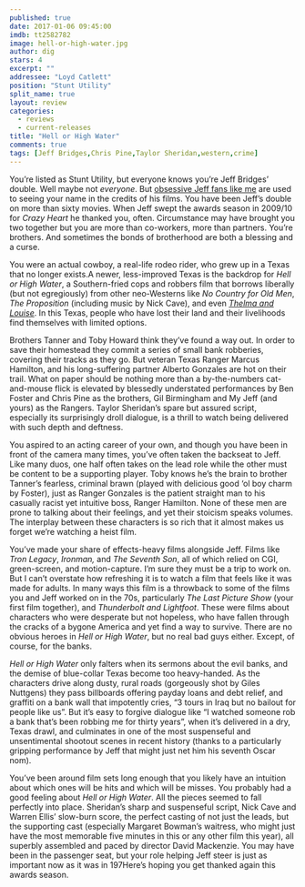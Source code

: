 ```yaml
---
published: true
date: 2017-01-06 09:45:00
imdb: tt2582782
image: hell-or-high-water.jpg
author: dig
stars: 4
excerpt: ""
addressee: "Loyd Catlett"
position: "Stunt Utility"
split_name: true
layout: review
categories: 
  - reviews
  - current-releases
title: "Hell or High Water"
comments: true
tags: [Jeff Bridges,Chris Pine,Taylor Sheridan,western,crime]
---
```

You’re listed as Stunt Utility, but everyone knows you’re Jeff Bridges’ double. Well maybe not _everyone_.  But [obsessive Jeff fans like me](http://www.dearcastandcrew.com/content/2014/8/21/the-giver.html) are used to seeing your name in the credits of his films. You have been Jeff’s double on more than sixty movies. When Jeff swept the awards season in 2009/10 for _Crazy Heart_ he thanked you, often. Circumstance may have brought you two together but you are more than co-workers, more than partners. You’re brothers. And sometimes the bonds of brotherhood are both a blessing and a curse.

You were an actual cowboy, a real-life rodeo rider, who grew up in a Texas that no longer exists.A newer, less-improved Texas is the backdrop for _Hell or High Water_, a Southern-fried cops and robbers film that borrows liberally (but not egregiously) from other neo-Westerns like _No Country for Old Men_, _The Proposition_ (including music by Nick Cave), and even [_Thelma and Louise_](http://www.dearcastandcrew.com/content/2016/6/15/still-not-over-the-canyon-thelma-and-louise-at-25.html). In this Texas, people who have lost their land and their livelihoods find themselves with limited options.

Brothers Tanner and Toby Howard think they’ve found a way out. In order to save their homestead they commit a series of small bank robberies, covering their tracks as they go. But veteran Texas Ranger Marcus Hamilton, and his long-suffering partner Alberto Gonzales are hot on their trail. What on paper should be nothing more than a by-the-numbers cat-and-mouse flick is elevated by blessedly understated performances by Ben Foster and Chris Pine as the brothers, Gil Birmingham and My Jeff (and yours) as the Rangers. Taylor Sheridan’s spare but assured script, especially its surprisingly droll dialogue, is a thrill to watch being delivered with such depth and deftness. 

You aspired to an acting career of your own, and though you have been in front of the camera many times, you’ve often taken the backseat to Jeff. Like many duos, one half often takes on the lead role while the other must be content to be a supporting player. Toby knows he’s the brain to brother Tanner’s fearless, criminal brawn (played with delicious good ‘ol boy charm by Foster), just as Ranger Gonzales is the patient straight man to his casually racist yet intuitive boss, Ranger Hamilton. None of these men are prone to talking about their feelings, and yet their stoicism speaks volumes. The interplay between these characters is so rich that it almost makes us forget we’re watching a heist film. 

You’ve made your share of effects-heavy films alongside Jeff. Films like _Tron Legacy_, _Ironman,_ and _The Seventh Son_, all of which relied on CGI, green-screen, and motion-capture. I’m sure they must be a trip to work on. But I can’t overstate how refreshing it is to watch a film that feels like it was made for adults. In many ways this film is a throwback to some of the films you and Jeff worked on in the 70s, particularly _The Last Picture Show_ (your first film together), and _Thunderbolt and Lightfoot_. These were films about characters who were desperate but not hopeless, who have fallen through the cracks of a bygone America and yet find a way to survive. There are no obvious heroes in _Hell or High Water_, but no real bad guys either. Except, of course, for the banks. 

_Hell or High Water_ only falters when its sermons about the evil banks, and the demise of blue-collar Texas become too heavy-handed. As the characters drive along dusty, rural roads (gorgeously shot by Giles Nuttgens) they pass billboards offering payday loans and debt relief, and graffiti on a bank wall that impotently cries, “3 tours in Iraq but no bailout for people like us”. But it’s easy to forgive dialogue like “I watched someone rob a bank that’s been robbing me for thirty years”, when it’s delivered in a dry, Texas drawl, and culminates in one of the most suspenseful and unsentimental shootout scenes in recent history (thanks to a particularly gripping performance by Jeff that might just net him his seventh Oscar nom).

You’ve been around film sets long enough that you likely have an intuition about which ones will be hits and which will be misses. You probably had a good feeling about _Hell or High Water_. All the pieces seemed to fall perfectly into place. Sheridan’s sharp and suspenseful script, Nick Cave and Warren Ellis’ slow-burn score, the perfect casting of not just the leads, but the supporting cast (especially Margaret Bowman’s waitress, who might just have the most memorable five minutes in this or any other film this year), all superbly assembled and paced by director David Mackenzie. You may have been in the passenger seat, but your role helping Jeff steer is just as important now as it was in 197Here’s hoping you get thanked again this awards season. 